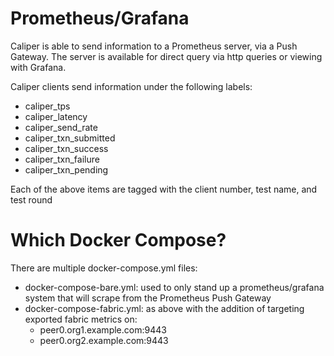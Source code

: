 # Prometheus/Grafana

Caliper is able to send information to a Prometheus server, via a Push Gateway. The server is available for direct query via http queries or viewing with Grafana.

Caliper clients send information under the following labels:
 - caliper_tps
 - caliper_latency
 - caliper_send_rate
 - caliper_txn_submitted
 - caliper_txn_success
 - caliper_txn_failure
 - caliper_txn_pending

Each of the above items are tagged with the client number, test name, and test round

# Which Docker Compose?

There are multiple docker-compose.yml files:
 - docker-compose-bare.yml: used to only stand up a prometheus/grafana system that will scrape from the Prometheus Push Gateway
 - docker-compose-fabric.yml: as above with the addition of targeting exported fabric metrics on:
   - peer0.org1.example.com:9443
   - peer0.org2.example.com:9443

